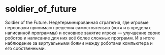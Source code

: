 # soldier_of_future
Soldier of the Future. Недетерминированная стратегия, где игровые персонажи принимают решения самостоятельно (хотя и в пределах написанной программы) и основное занятие игрока — улучшение своих роботов и написание для них всё более сложных программ. И в итоге наблюдение за виртуальными боями между роботами компьютера и его собственными.
